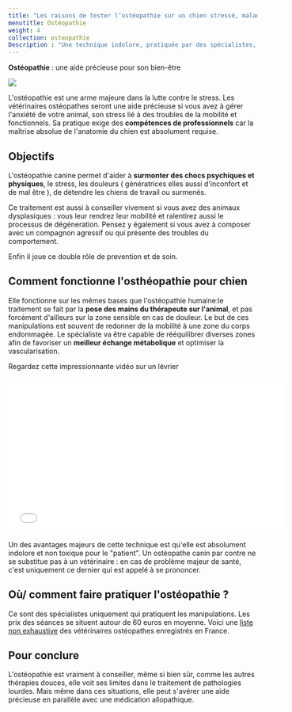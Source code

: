 ```yaml
---
title: "Les raisons de tester l’ostéopathie sur un chien stressé, malade, fatigué"
menutitle: Ostéopathie
weight: 4
collection: osteopathie
Description : "Une technique indolore, pratiquée par des spécialistes,  destinée a calmer stress, angoisse et douleurs de votre compagnon."
---
```


**Ostéopathie** : une aide précieuse pour son bien-être


<img src= "/images/pages/osteo.jpg">

L'ostéopathie est une arme majeure dans la lutte contre le stress. Les vétérinaires ostéopathes seront une aide précieuse si vous avez à gérer l'anxiété de votre animal, son stress lié à des troubles de la mobilité et fonctionnels.
Sa pratique exige des **compétences de professionnels** car la maîtrise absolue de l'anatomie du chien est absolument requise.

## Objectifs

L'ostéopathie canine permet d'aider à **surmonter des chocs psychiques et physiques**, le stress, les douleurs ( génératrices elles aussi d'inconfort et de mal être ), de détendre les chiens de travail ou surmenés.

Ce traitement est aussi à conseiller vivement si vous avez des animaux dysplasiques : vous leur rendrez leur mobilité et ralentirez aussi le processus de dégéneration.
Pensez y également si vous avez à composer avec un compagnon agressif ou qui présente des troubles du comportement.

Enfin il joue ce double rôle de prevention et de soin.

## Comment fonctionne l'osthéopathie pour chien
Elle fonctionne sur les mêmes bases que l'ostéopathie humaine:le traitement se fait par la **pose des mains du thérapeute sur l'animal**, et pas forcément d'ailleurs sur la zone sensible en cas de douleur. Le but de ces manipulations est souvent de redonner de la mobilité à une zone du corps endommagée. Le spécialiste va être capable de rééquilibrer diverses zones afin de favoriser un **meilleur échange métabolique** et optimiser la vascularisation.

Regardez cette impressionnante vidéo sur un lévrier


<p align="center"> <iframe width="560" height="315" src="//www.youtube.com/embed/O-dM2OOmF_4" frameborder="0" allowfullscreen></iframe></p>


Un des avantages majeurs de cette technique est qu'elle est absolument indolore et non toxique pour le "patient".
Un ostéopathe canin par contre ne se substitue pas à un vétérinaire : en cas de problème majeur de santé, c'est uniquement ce dernier qui est appelé à se prononcer.

## Où/ comment faire pratiquer l'ostéopathie ?
Ce sont des spécialistes uniquement qui pratiquent les manipulations. Les prix des séances se situent autour de 60 euros en moyenne.
Voici une <a href="http://www.osteopathe-veterinaire.eu/spip.php?rubrique2" target="blank"> liste non exhaustive</a> des vétérinaires ostéopathes enregistrés en France.


## Pour conclure

L'ostéopathie est vraiment à conseiller, même si bien sûr, comme les autres thérapies douces, elle voit ses limites dans le traitement de pathologies lourdes. Mais même dans ces situations, elle peut s'avérer une aide précieuse en parallèle avec une médication allopathique.


